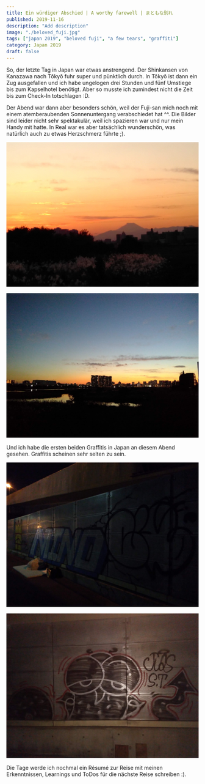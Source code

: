 ```yaml
---
title: Ein würdiger Abschied | A worthy farewell | まともな別れ
published: 2019-11-16
description: "Add description"
image: "./beloved_fuji.jpg"
tags: ["japan 2019", "beloved fuji", "a few tears", "graffiti"]
category: Japan 2019
draft: false
---
```


So, der letzte Tag in Japan war etwas anstrengend. Der Shinkansen von Kanazawa nach Tōkyō fuhr super und pünktlich durch. In Tōkyō ist dann ein Zug ausgefallen und ich habe ungelogen drei Stunden und fünf Umstiege bis zum Kapselhotel benötigt. Aber so musste ich zumindest nicht die Zeit bis zum Check-In totschlagen :D.

Der Abend war dann aber besonders schön, weil der Fuji-san mich noch mit einem atemberaubenden Sonnenuntergang verabschiedet hat ^^. Die Bilder sind leider nicht sehr spektakulär, weil ich spazieren war und nur mein Handy mit hatte. In Real war es aber tatsächlich wunderschön, was natürlich auch zu etwas Herzschmerz führte ;). 

![Beloved Fuji](./beloved_fuji.jpg)

![Tōkyō Skyline](./tokyo_skyline.jpg)

Und ich habe die ersten beiden Graffitis in Japan an diesem Abend gesehen. Graffitis scheinen sehr selten zu sein.  

![Grafitti one](./graffiti_one.jpg)

![Grafitti two](./graffiti_two.jpg)

Die Tage werde ich nochmal ein Résumé zur Reise mit meinen Erkenntnissen, Learnings und ToDos für die nächste Reise schreiben :). 

